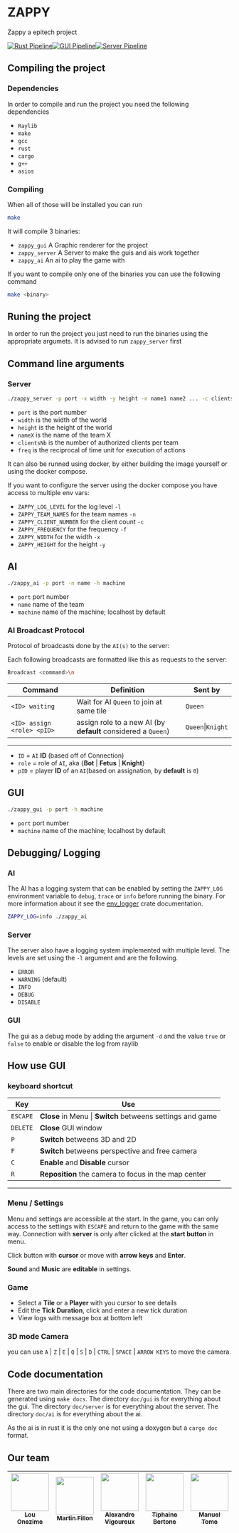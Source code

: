 # ZAPPY
Zappy a epitech project

[![Rust Pipeline](https://github.com/MartinFillon/Zappy/actions/workflows/pipeline-rust.yml/badge.svg)](https://github.com/MartinFillon/Zappy/actions/workflows/pipeline-rust.yml)[![GUI Pipeline](https://github.com/MartinFillon/Zappy/actions/workflows/pipeline-gui.yml/badge.svg)](https://github.com/MartinFillon/Zappy/actions/workflows/pipeline-gui.yml)[![Server Pipeline](https://github.com/MartinFillon/Zappy/actions/workflows/pipeline-server.yml/badge.svg)](https://github.com/MartinFillon/Zappy/actions/workflows/pipeline-server.yml)

## Compiling the project

### Dependencies

In order to compile and run the project you need the following dependencies
- `Raylib`
- `make`
- `gcc`
- `rust`
- `cargo`
- `g++`
- `asios`

### Compiling

When all of those will be installed you can run
```sh
make
```

It will compile 3 binaries:
- `zappy_gui` A Graphic renderer for the project
- `zappy_server` A Server to make the guis and ais work together
- `zappy_ai` An ai to play the game with

If you want to compile only one of the binaries you can use the following command
```sh
make <binary>
```

## Runing the project

In order to run the project you just need to run the binaries using the appropriate argumets.
It is advised to run `zappy_server` first

## Command line arguments

### Server

```sh
./zappy_server -p port -x width -y height -n name1 name2 ... -c clientsNb -f freq
```

- `port`	    is the port number
- `width`	    is the width of the world
- `height`	    is the height of the world
- `nameX`	    is the name of the team X
- `clientsNb`	is the number of authorized clients per team
- `freq`	    is the reciprocal of time unit for execution of actions

It can also be runned using docker, by either building the image yourself or using the docker compose.

If you want to configure the server using the docker compose you have access to multiple env vars:

- `ZAPPY_LOG_LEVEL`     for the log level       `-l`
- `ZAPPY_TEAM_NAMES`    for the team names      `-n`
- `ZAPPY_CLIENT_NUMBER` for the client count    `-c`
- `ZAPPY_FREQUENCY`     for the frequency       `-f`
- `ZAPPY_WIDTH`         for the width           `-x`
- `ZAPPY_HEIGHT`        for the height          `-y`

## AI

```sh
./zappy_ai -p port -n name -h machine
```

- `port`    port number
- `name`    name of the team
- `machine` name of the machine; localhost by default

### AI Broadcast Protocol

Protocol of broadcasts done by the `AI(s)` to the server:

Each following broadcasts are formatted like this as requests to the server:
```bash
Broadcast <command>\n
```

| Command  | Definition | Sent by |
| -------- | ---------- | ------- |
| `<ID> waiting` | Wait for AI `Queen` to join at same tile | `Queen` |
| `<ID> assign <role> <pID>` | assign role to a new AI (by **default** considered a `Queen`) | `Queen`\|`Knight` |
-----------------------------------

- `ID` = `AI` **ID** (based off of Connection)
- `role` = role of `AI`, aka {**Bot** | **Fetus** | **Knight**}
- `pID` = player **ID** of an `AI`(based on assignation, by **default** is `0`)

## GUI

```sh
./zappy_gui -p port -h machine
```

- `port`    port number
- `machine` name of the machine; localhost by default

## Debugging/ Logging

### AI

The AI has a logging system that can be enabled by setting the `ZAPPY_LOG` environment variable to `debug`, `trace` or `info` before running the binary. For more information about it see the [env_logger](https://crates.io/crates/env_logger) crate documentation.

```sh
ZAPPY_LOG=info ./zappy_ai
```

### Server

The server also have a logging system implemented with multiple level.
The levels are set using the `-l` argument and are the following.
- `ERROR`
- `WARNING` (default)
- `INFO`
- `DEBUG`
- `DISABLE`

### GUI

The gui as a debug mode by adding the argument `-d` and the value `true` or `false` to enable or disable the log from raylib

## How use GUI

### keyboard shortcut

| Key  | Use |
| ---- | --- |
| `ESCAPE`| **Close** in Menu \| **Switch** betweens settings and game |
| `DELETE` | **Close** GUI window |
| `P` | **Switch** betweens 3D and 2D |
| `F` | **Switch** betweens perspective and free camera|
| `C` | **Enable** and **Disable** cursor|
| `R` | **Reposition** the camera to focus in the map center |
--------------

### Menu / Settings

Menu and settings are accessible at the start. In the game, you can only access to the settings with `ESCAPE` and return to the game with the same way. Connection with **server** is only after clicked at the **start button** in menu.

Click button with **cursor** or move with **arrow keys** and **Enter**.

**Sound** and **Music** are **editable** in settings.

### Game

- Select a **Tile** or a **Player** with you cursor to see details
- Edit the **Tick Duration**, click and enter a new tick duration
- View logs with message box at bottom left

### 3D mode Camera

you can use `A` | `Z` | `E` | `Q` | `S` | `D` | `CTRL` | `SPACE` | `ARROW KEYS` to move the camera.


## Code documentation

There are two main directories for the code documentation. They can be generated using `make docs`.
The directory `doc/gui` is for everything about the gui.
The directory `doc/server` is for everything about the server.
The directory `doc/ai` is for everything about the ai.

As the ai is in rust it is the only one not using a doxygen but a `cargo doc` format.


## Our team
| [<img src="https://avatars.githubusercontent.com/u/109749395?v=4" width=85><br><sub>Lou Onezime</sub>](https://github.com/louonezime) | [<img src="https://avatars.githubusercontent.com/u/114775771?v=4" width=85><br><sub>Martin Fillon</sub>](https://github.com/MartinFillon) | [<img src="https://avatars.githubusercontent.com/u/100275038?v=4" width=85><br><sub>Alexandre Vigoureux</sub>](https://github.com/Aluxray) | [<img src="https://avatars.githubusercontent.com/u/114816489?v=4" width=85><br><sub>Tiphaine Bertone</sub>](https://github.com/Kanda09) | [<img src="https://avatars.githubusercontent.com/u/105550975?v=4" width=85><br><sub>Manuel Tome</sub>](https://github.com/ManuelR-T)| [<img src="https://avatars.githubusercontent.com/u/114925763?v=4" width=85><br><sub>Rahul Chander</sub>](https://github.com/RahulCHANDER25)|
| :------------: | :------------: | :------------: | :------------: | :------------: | :------------: |